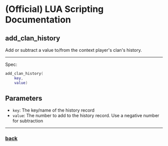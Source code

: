
# (Official) LUA Scripting Documentation

## add_clan_history

Add or subtract a value to/from the context player's clan's history.

___

Spec:

```lua
add_clan_history(
	key,
	value)
```

## Parameters

- `key`: The key/name of the history record
- `value`: The number to add to the history record. Use a negative number for subtraction

___

### [back](../history)
